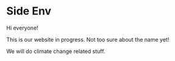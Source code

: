 # Side Env


Hi everyone!

This is our website in progress. Not too sure about the name yet!

We will do climate change related stuff.

```{tableofcontents}
```
